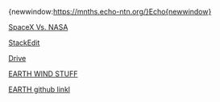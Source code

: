 {newwindow:https://mnths.echo-ntn.org/}Echo{newwindow}
>
[SpaceX Vs. NASA](https://trends.google.com/trends/explore?q=%2Fm%2F03fkyw,%2Fm%2F05f4p)
>
[StackEdit](https://stackedit.io/app)
>
[Drive](https://drive.google.com/drive/my-drive)
>
[EARTH WIND STUFF](https://earth.nullschool.net/)
>
[EARTH github linkl](https://github.com/cambecc/earth)
